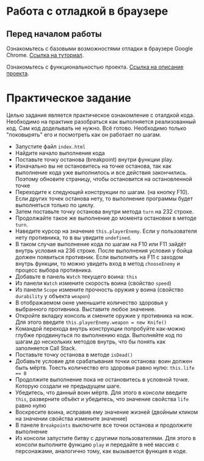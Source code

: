 # Работа с отладкой в браузере 

## Перед началом работы
Ознакомьтесь с базовыми возможностями отладки в браузере Google Chrome.
[Ссылка на туториал](DebuggerTutorial.md).

Ознакомьтесь с функциональностью проекта.
[Ссылка на описание проекта](ProjectDescription.md).

# Практическое задание
Целью задания является практическое ознакомление с оталдкой кода. Необходимо на практике разобраться как выполняется реализованный код. Сам код доделывать не нужно. Всё готово. Необходимо только "поковырять" его и посмотреть как он работает по шагам.

* Запустите файл `index.html` 
* Найдите начало выполнения кода
* Поставьте точку останова (breakpoint) внутри функции play.
* Изначально вы не остановитесь на точке останова, так как выполнение кода уже выполнилось и все действия закончились. Поэтому обновите страницу, чтобы остановится на остановленной точке
* Переходите к следующей конструкции по шагам. (на кнопку F10). Если других точек останова нету, то выполнение программы будет выполняться только по циклу.
* Затем поставьте точку останова внутри метода `turn` на 232 строке.
* Продолжайте такое же выполнение до момента остановки в методе `turn`.
* Наведите курсор на значение `this.playerEnemy`. Если у пользователя нету противника, то в вы увидите `undefined`.
* В таком случае выполнение кода по шагам на F10 или F11 зайдёт внутрь условия на 236 строке. После выполнения условия у бойца должен появиться противник. Если выполнять на F11 с заходом внутрь функции, то можно увидеть вход в метод `chooseEnemy` и процесс выбора противника.
* Добавьте в панель `Watch` текущего воина: `this`
* Из панели `Watch` измените скорость воина (свойство `speed`)
* Из панели `Scope` измените прочность оружия у воина (свойство `durability` у объекта `weapon`)
* В отображаемом окне уменьшите количество здоровья у выбранного противника. Выставите любое значение.
* Откройте вкладку консоль и смените оружие у противника на нож. Для этого введите `this.playerEnemy.weapon = new Knife()`
* Командой перехода внутрь конструкции попробуйте как-можно глубже продвинуться по выполнению кода. Выполняйте код по шагам до нескольких методов внутрь, что бы понять как заполняется Call Stack.
* Поставьте точку останова в методе `isDead()`
* Добавьте условие для срабатывания точки останова: воин должен быть мёртв. Тоесть количество его здоровья равно нулю: `this.life == 0`
* Продолжите выполнение пока не остановитесь в условной точке. Которую создали не предыдущем шаге.
* Убедитесь, что данный воин мёртв. Для этого в консоли введите `this`, разверните объёкт и убедитесь, что значение свойства `life` равно нулю
* Воскресите воина, исправив ему значение жизней (двойным кликом на значении свойства измените значение)
* В панеле `Breakpoints` выключите все точки останова и продолжите выполнение
* Из консоли запустите битву с другими пользователями. Для этого в консоли выполните функцию `play` и передайте в неё массив с персонажами, аналогично тому, как вызывается функция в коде.